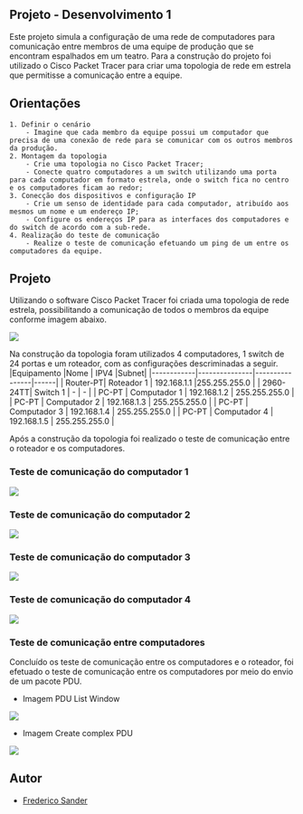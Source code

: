 ## Projeto - Desenvolvimento 1

Este projeto simula a configuração de uma rede de computadores para comunicação entre membros de uma equipe de produção que se encontram espalhados em um teatro. Para a construção do projeto foi utilizado o Cisco Packet Tracer para criar uma topologia de rede em estrela que permitisse a comunicação entre a equipe.

## Orientações
    1. Definir o cenário
        - Imagine que cada membro da equipe possui um computador que precisa de uma conexão de rede para se comunicar com os outros membros da produção.
    2. Montagem da topologia
        - Crie uma topologia no Cisco Packet Tracer;
        - Conecte quatro computadores a um switch utilizando uma porta para cada computador em formato estrela, onde o switch fica no centro e os computadores ficam ao redor;
    3. Conecção dos dispositivos e configuração IP
        - Crie um senso de identidade para cada computador, atribuído aos mesmos um nome e um endereço IP;
        - Configure os endereços IP para as interfaces dos computadores e do switch de acordo com a sub-rede.
    4. Realização do teste de comunicação
        - Realize o teste de comunicação efetuando um ping de um entre os computadores da equipe.

## Projeto
Utilizando o software Cisco Packet Tracer foi criada uma topologia de rede estrela, possibilitando a comunicação de todos o membros da equipe conforme imagem abaixo.
     
<div aling="center">
 <img src="https://github.com/Sanderfn/Talento-Cloud-Proz/blob/main/Redes%20e%20Linux/Desenvolvimento%201/Imagens/Topologia%20de%20rede.png">
</div>

Na construção da topologia foram utilizados 4 computadores, 1 switch de 24 portas e um roteador, com as configurações descriminadas a seguir.
|Equipamento |Nome  | IPV4  |Subnet|
|------------|---------------|----------------|------|
| Router-PT| Roteador 1 | 192.168.1.1 |255.255.255.0 |
| 2960-24TT| Switch 1 | - | - |
| PC-PT | Computador 1 | 192.168.1.2 | 255.255.255.0 |
| PC-PT | Computador 2 | 192.168.1.3 | 255.255.255.0 |
| PC-PT | Computador 3 | 192.168.1.4 | 255.255.255.0 |
| PC-PT | Computador 4 | 192.168.1.5 | 255.255.255.0 |

Após a construção da topologia foi realizado o teste de comunicação entre o roteador e os computadores.

### Teste de comunicação do computador 1

<div aling="center">
 <img src="https://github.com/Sanderfn/Talento-Cloud-Proz/blob/main/Redes%20e%20Linux/Desenvolvimento%201/Imagens/Computador%201.png">
</div>

### Teste de comunicação do computador 2

<div aling="center">
 <img src="https://github.com/Sanderfn/Talento-Cloud-Proz/blob/main/Redes%20e%20Linux/Desenvolvimento%201/Imagens/Computador%202.png">
</div>

### Teste de comunicação do computador 3

<div aling="center">
 <img src="https://github.com/Sanderfn/Talento-Cloud-Proz/blob/main/Redes%20e%20Linux/Desenvolvimento%201/Imagens/Computador%203.png">
</div>

### Teste de comunicação do computador 4

<div aling="center">
 <img src="https://github.com/Sanderfn/Talento-Cloud-Proz/blob/main/Redes%20e%20Linux/Desenvolvimento%201/Imagens/Computador%204.png">
</div>

### Teste de comunicação entre computadores

Concluído os teste de comunicação entre os computadores e o roteador, foi efetuado o teste de comunicação entre os computadores por meio do envio de um pacote PDU.

- Imagem PDU List Window
<div aling="center">
 <img src="https://github.com/Sanderfn/Talento-Cloud-Proz/blob/main/Redes%20e%20Linux/Desenvolvimento%201/Imagens/PDU%20List%20Window.png">
</div>

- Imagem Create complex PDU

<div aling="center">
 <img src="https://github.com/Sanderfn/Talento-Cloud-Proz/blob/main/Redes%20e%20Linux/Desenvolvimento%201/Imagens/Create%20Complex%20PDU.png">
</div>

## Autor

- [Frederico Sander](https://github.com/FredericoSander)
